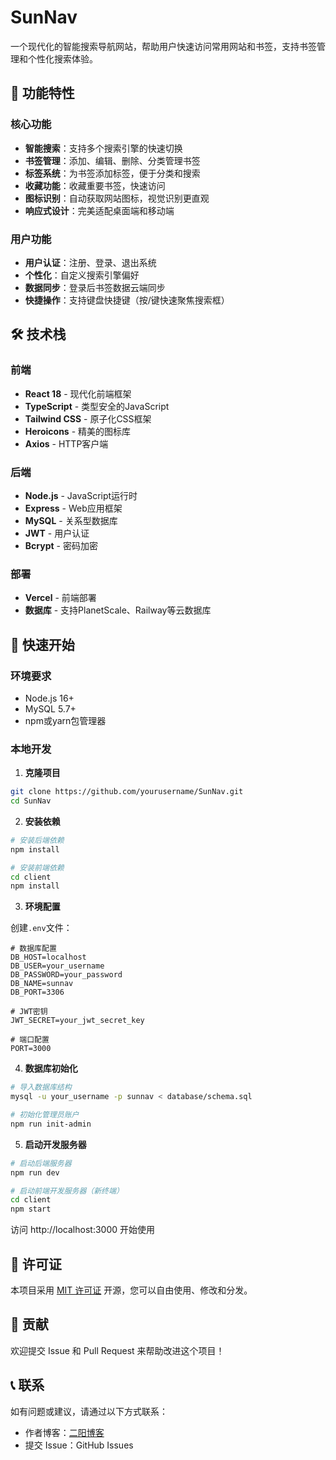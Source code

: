 # SunNav

一个现代化的智能搜索导航网站，帮助用户快速访问常用网站和书签，支持书签管理和个性化搜索体验。

## 🌟 功能特性

### 核心功能
- **智能搜索**：支持多个搜索引擎的快速切换
- **书签管理**：添加、编辑、删除、分类管理书签
- **标签系统**：为书签添加标签，便于分类和搜索
- **收藏功能**：收藏重要书签，快速访问
- **图标识别**：自动获取网站图标，视觉识别更直观
- **响应式设计**：完美适配桌面端和移动端

### 用户功能
- **用户认证**：注册、登录、退出系统
- **个性化**：自定义搜索引擎偏好
- **数据同步**：登录后书签数据云端同步
- **快捷操作**：支持键盘快捷键（按/键快速聚焦搜索框）

## 🛠️ 技术栈

### 前端
- **React 18** - 现代化前端框架
- **TypeScript** - 类型安全的JavaScript
- **Tailwind CSS** - 原子化CSS框架
- **Heroicons** - 精美的图标库
- **Axios** - HTTP客户端

### 后端
- **Node.js** - JavaScript运行时
- **Express** - Web应用框架
- **MySQL** - 关系型数据库
- **JWT** - 用户认证
- **Bcrypt** - 密码加密

### 部署
- **Vercel** - 前端部署
- **数据库** - 支持PlanetScale、Railway等云数据库

## 🚀 快速开始

### 环境要求
- Node.js 16+
- MySQL 5.7+
- npm或yarn包管理器

### 本地开发

1. **克隆项目**
```bash
git clone https://github.com/yourusername/SunNav.git
cd SunNav
```

2. **安装依赖**
```bash
# 安装后端依赖
npm install

# 安装前端依赖
cd client
npm install
```

3. **环境配置**

创建`.env`文件：
```env
# 数据库配置
DB_HOST=localhost
DB_USER=your_username
DB_PASSWORD=your_password
DB_NAME=sunnav
DB_PORT=3306

# JWT密钥
JWT_SECRET=your_jwt_secret_key

# 端口配置
PORT=3000
```

4. **数据库初始化**
```bash
# 导入数据库结构
mysql -u your_username -p sunnav < database/schema.sql

# 初始化管理员账户
npm run init-admin
```

5. **启动开发服务器**

```bash
# 启动后端服务器
npm run dev

# 启动前端开发服务器（新终端）
cd client
npm start
```

访问 http://localhost:3000 开始使用

## 📄 许可证

本项目采用 [MIT 许可证](LICENSE) 开源，您可以自由使用、修改和分发。

## 🤝 贡献

欢迎提交 Issue 和 Pull Request 来帮助改进这个项目！

## 📞 联系

如有问题或建议，请通过以下方式联系：
- 作者博客：[二阳博客](https://www.eryang.top)
- 提交 Issue：GitHub Issues